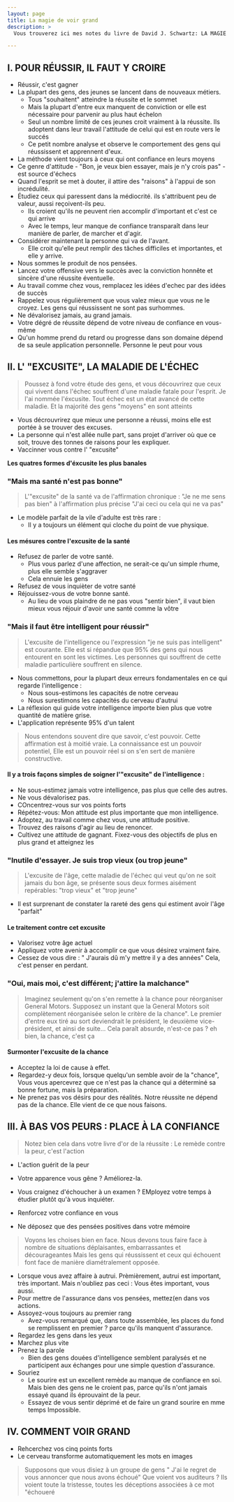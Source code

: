 ```yaml
---
layout: page
title: La magie de voir grand
description: >
  Vous trouverez ici mes notes du livre de David J. Schwartz: LA MAGIE DE VOIR GRAND

---
```



##  I. POUR RÉUSSIR, IL FAUT Y CROIRE

- Réussir, c'est gagner 
- La plupart des gens, des jeunes se lancent dans de nouveaux métiers. 
  - Tous "souhaitent" atteindre la réussite et le sommet 
  - Mais la plupart d'entre eux manquent de conviction or elle est nécessaire pour parvenir au plus haut échelon
  - Seul un nombre limité de ces jeunes croit vraiment à la réussite. Ils adoptent dans leur travail l'attitude de celui qui est en route vers le succés
  - Ce petit nombre analyse et observe le comportement des gens qui réussissent et apprennent d'eux. 
- La méthode vient toujours à ceux qui ont confiance en leurs moyens
- Ce genre d'attitude - "Bon, je veux bien essayer, mais je n'y crois pas" - est source d'échecs
- Quand l'esprit se met à douter, il attire des "raisons" à l'appui de son incrédulité. 
- Étudiez ceux qui paressent dans la médiocrité. ils s'attribuent peu de valeur, aussi reçoivent-ils peu.
  - Ils croient qu'ils ne peuvent rien accomplir d'important et c'est ce qui arrive
  - Avec le temps, leur manque de confiance transparaît dans leur manière de parler, de marcher et d'agir. 
- Considérer maintenant la personne qui va de l'avant. 
  - Elle croit qu'elle peut remplir des tâches difficiles et importantes, et elle y arrive. 
- Nous sommes le produit de nos pensées. 
- Lancez votre offensive vers le succès avec la conviction honnête et sincère d'une réussite éventuelle. 
- Au travail comme chez vous, remplacez les idées d'echec par des idées de succès
- Rappelez vous régulièrement que vous valez mieux que vous ne le croyez. Les gens qui réussissent ne sont pas surhommes. 
- Ne dévalorisez jamais, au grand jamais. 
- Votre dégré de réussite dépend de votre niveau de confiance en vous-même
- Qu'un homme prend du retard ou progresse dans son domaine dépend de sa seule application personnelle. Personne le peut pour vous 



## II. L' "EXCUSITE", LA MALADIE DE L'ÉCHEC 
 
> Poussez à fond votre étude des gens, et vous découvrirez que ceux qui vivent dans l'échec souffrent d'une maladie fatale pour l'esprit. Je l'ai nommée l'éxcusite. Tout échec est un état avancé de cette maladie. Et la majorité des gens "moyens" en sont atteints

- Vous décrouvrirez que mieux une personne a réussi, moins elle est portée à se trouver des excuses. 
- La personne qui n'est allée nulle part, sans projet d'arriver où que ce soit, trouve des tonnes de raisons pour les expliquer. 
- Vaccinner vous contre l' "excusite"

**Les quatres formes d'éxcusite les plus banales**

### "Mais ma santé n'est pas bonne"

> L'"excusite" de la santé va de l'affirmation chronique : "Je ne me sens pas bien" à l'affirmation plus précise "J'ai ceci ou cela qui ne va pas" 

- Le modèle parfait de la vile d'adulte est très rare : 
  - Il y a toujours un élément qui cloche du point de vue physique. 

#### Les mésures contre l'excusite de la santé 

- Refusez de parler de votre santé.
  - Plus vous parlez d'une affection, ne serait-ce qu'un simple rhume, plus elle semble s'aggraver
  - Cela ennuie les gens 
- Refusez de vous inquièter de votre santé
- Réjouissez-vous de votre bonne santé. 
  - Au lieu de vous plaindre de ne pas vous "sentir bien", il vaut bien mieux vous réjouir d'avoir une santé comme la vôtre

### "Mais il faut être intelligent pour réussir"

> L'excusite de l'intelligence ou l'expression "je ne suis pas intelligent" est courante. Elle est si répandue que 95% des gens qui nous entourent en sont les victimes. Les personnes qui souffrent de cette maladie particulière souffrent en silence. 

- Nous commettons, pour la plupart deux erreurs fondamentales en ce qui regarde l'intelligence : 
  - Nous sous-estimons les capacités de notre cerveau 
  - Nous surestimons les capacités du cerveau d'autrui
- La réflexion qui guide votre intelligence importe bien plus que votre quantité de matière grise. 
- L'application représente 95% d'un talent

> Nous entendons souvent dire que savoir, c'est pouvoir. Cette affirmation est à moitié vraie. La connaissance est un pouvoir potentiel, Elle est un pouvoir réel si on s'en sert de manière constructive. 

#### Il y a trois façons simples de soigner l'"excusite" de l'intelligence : 

- Ne sous-estimez jamais votre intelligence, pas plus que celle des autres.
- Ne vous dévalorisez pas. 
- COncentrez-vous sur vos points forts 
- Répétez-vous: Mon attitude est plus importante que mon intelligence. 
- Adoptez, au travail comme chez vous, une attitude positive. 
- Trouvez des raisons d'agir au lieu de renoncer. 
- Cultivez une attitude de gagnant. Fixez-vous des objectifs de plus en plus grand et atteignez les 

### "Inutile d'essayer. Je suis trop vieux (ou trop jeune"

> L'excusite de l'âge, cette maladie de l'échec qui veut qu'on ne soit jamais du bon âge, se présente sous deux formes aisément repérables: "trop vieux" et "trop jeune"

- Il est surprenant de constater la rareté des gens qui estiment avoir l'âge "parfait"

#### Le traitement contre cet excusite 

- Valorisez votre âge actuel
- Appliquez votre avenir à accomplir ce que vous désirez vraiment faire. 
- Cessez de vous dire : " J'aurais dû m'y mettre il y a des années" Cela, c'est penser en perdant. 

### "Oui, mais moi, c'est différent; j'attire la malchance" 

>Imaginez seulement qu'on s'en remette à la chance pour réorganiser General Motors. Supposez un instant que la General Motors soit complètement réorganisée selon le critère de la chance". Le premier d'entre eux tiré au sort deviendrait le président, le deuxième vice-président, et ainsi de suite... Cela paraît absurde, n'est-ce pas ? eh bien, la chance, c'est ça 

#### Surmonter l'excusite de la chance 
- Acceptez la loi de cause à effet. 
- Regardez-y deux fois, lorsque quelqu'un semble avoir de la "chance", Vous vous apercevrez que ce n'est pas la chance qui a déterminé sa bonne fortune, mais la préparation. 
- Ne prenez pas vos désirs pour des réalités. Notre réussite ne dépend pas de la chance. Elle vient de ce que nous faisons. 


## III. À BAS VOS PEURS : PLACE À LA CONFIANCE 

> Notez bien cela dans votre livre d'or de la réussite : Le remède contre la peur, c'est l'action

- L'action guérit de la peur
- Votre apparence vous gêne ? Améliorez-la. 
- Vous craignez d'échoucher à un examen ? EMployez votre temps à étudier plutôt qu'à vous inquiéter. 

- Renforcez votre confiance en vous 
- Ne déposez que des pensées positives dans votre mémoire

> Voyons les choises bien en face. Nous devons tous faire face à nombre de situations déplaisantes, embarrassantes et décourageantes Mais les gens qui réussissent et ceux qui échouent font face de manière diamétralement opposée. 

- Lorsque vous avez affaire à autrui. Prèmièrement, autrui est important, très important. Mais n'oubliez pas ceci : Vous êtes important, vous aussi. 
- Pour mettre de l'assurance dans vos pensées, mettez(en dans vos actions.
- Assoyez-vous toujours au premier rang 
  - Avez-vous remarqué que, dans toute assemblée, les places du fond se remplissent en premier ?  parce qu'ils manquent d'assurance. 
- Regardez les gens dans les yeux 
- Marchez plus vite
- Prenez la parole 
  - Bien des gens douées d'intelligence semblent paralysés et ne participent aux échanges pour une simple question d'assurance. 
- Souriez 
  - Le sourire est un excellent remède au manque de confiance en soi. Mais bien des gens ne le croient pas, parce qu'ils n'ont jamais essayé quand ils éprouvaint de la peur. 
  - Essayez de vous sentir déprimé et de faire un grand sourire en mme temps Impossible.
  
## IV. COMMENT VOIR GRAND

- Rehcerchez vos cinq points forts
- Le cerveau transforme automatiquement les mots en images 

> Supposons que vous disiez à un groupe de gens " J'ai le regret de vous annoncer que nous avons échoué" Que voient vos auditeurs ? Ils voient toute la tristesse, toutes les déceptions associées à ce mot "échoueré
